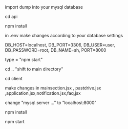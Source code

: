 import dump into your mysql database

cd api

npm install

in .env make changes according to your database settings

 DB_HOST=localhost,
 DB_PORT=3306,
 DB_USER=user,
 DB_PASSWORD=root,
 DB_NAME=sh,
 PORT=8000 

type = "npm start"

cd .. "shift to main directory"

cd client 

make changes in mainsection.jsx , pastdrive.jsx ,application.jsx,notification.jsx,faq,jsx

change "mysql.server ..." to "localhost:8000" 

npm install

npm start


